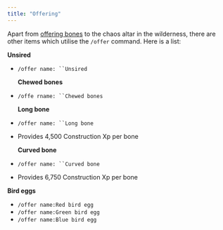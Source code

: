 ```yaml
---
title: "Offering"
---
```


Apart from [offering bones](../skills/prayer/) to the chaos altar in the wilderness, there are other items which utilise the `/offer` command. Here is a list:

**Unsired**

- `/offer name: ``Unsired`

  **Chewed bones**

- `/offe rname: ``Chewed bones`

  **Long bone**

- `/offer name: ``Long bone`
- Provides 4,500 Construction Xp per bone

  **Curved bone**

- `/offer name: ``Curved bone`
- Provides 6,750 Construction Xp per bone

**Bird eggs**

- `/offer name:Red bird egg`
- `/offer name:Green bird egg`
- `/offer name:Blue bird egg`
